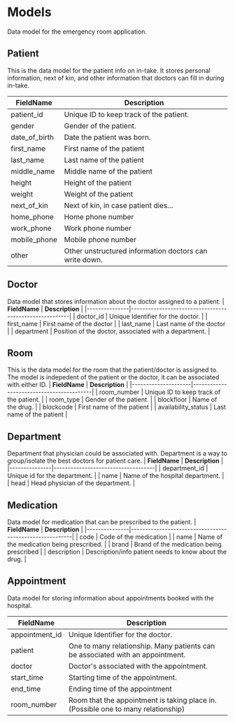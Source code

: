 # Models
Data model for the emergency room application. 


## Patient
This is the data model for the patient info on in-take. It stores personal information, next of kin, and other information that doctors can fill in during in-take. 

| **FieldName** | **Description**                                         |
|---------------|---------------------------------------------------------|
| patient_id    | Unique ID to keep track of the patient.                 |
| gender        | Gender of the patient.                                  |
| date_of_birth | Date the patient was born.                              |
| first_name    | First name of the patient                               |
| last_name     | Last name of the patient                                |
| middle_name   | Middle name of the patient                              |
| height        | Height of the patient                                   |
| weight        | Weight of the patient                                   |
| next_of_kin   | Next of kin, in case patient dies...                    |
| home_phone    | Home phone number                                       |
| work_phone    | Work phone number                                       |
| mobile_phone  | Mobile phone number                                     |
| other         | Other unstructured information doctors can write down.  |


## Doctor
Data model that stores information about the doctor assigned to a patient. 
| **FieldName** | **Description**                                        |
|---------------|--------------------------------------------------------|
| doctor_id     | Unique Identifier for the doctor.                      |
| first_name    | First name of the doctor                               |
| last_name     | Last name of the doctor                                |
| department    | Position of the doctor, associated with a department.  |


## Room
This is the data model for the room that the patient/doctor is assigned to. The model is indepedent of the patient or the doctor, it can  be associated with either ID. 
| **FieldName**       | **Description**                          |
|---------------------|------------------------------------------|
| room_number         | Unique ID to keep track of the patient.  |
| room_type           | Gender of the patient.                   |
| blockfloor          | Name of the drug.                        |
| blockcode           | First name of the patient                |
| availability_status | Last name of the patient                 |


## Department
Department that physician could be associated with. Department is a way to group/isolate the best doctors for patient care. 
| **FieldName** | **Description**                    |
|---------------|------------------------------------|
| department_id | Unique id for the department.      |
| name          | Name of the hospital department.   |
| head          | Head physician of the department.  |


## Medication
Data model for medication that can be prescribed to the patient. 
| **FieldName** | **Description**                                         |
|---------------|---------------------------------------------------------|
| code          | Code of the medication                                  |
| name          | Name of the medication being prescribed.                |
| brand         | Brand  of the medication being prescribed               |
| description   | Description/info patient needs to know about the drug.  |


## Appointment
Data model for storing information about appointments booked with the hospital. 

| **FieldName**  | **Description**                                                                   |
|----------------|-----------------------------------------------------------------------------------|
| appointment_id | Unique Identifier for the doctor.                                                 |
| patient        | One to many relationship. Many patients can be associated with an appointment.    |
| doctor         | Doctor's associated with the appointment.                                         |
| start_time     | Starting time of the appointment.                                                 |
| end_time       | Ending time of the appointment                                                    |
| room_number    | Room that the appointment is taking place in. (Possible one to many relationship) |


